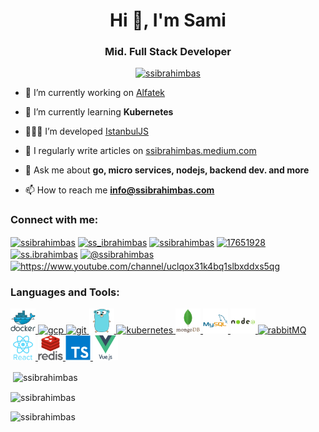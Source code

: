 <h1 align="center">Hi 👋, I'm Sami</h1>
<h3 align="center">Mid. Full Stack Developer</h3>

<p align="center"> <a href="https://github.com/ryo-ma/github-profile-trophy"><img src="https://github-profile-trophy.vercel.app/?username=ssibrahimbas&theme=dracula&column=-1" alt="ssibrahimbas" /></a> </p>

- 🔭 I’m currently working on [Alfatek](https://alfatekyazilim.com.tr)

- 🌱 I’m currently learning **Kubernetes**

- 🧑🏻‍💻 I’m developed [IstanbulJS](https://istanbuljs.org)

- 📝 I regularly write articles on [ssibrahimbas.medium.com](ssibrahimbas.medium.com)

- 💬 Ask me about **go, micro services, nodejs, backend dev. and more**

- 📫 How to reach me **info@ssibrahimbas.com**

<h3 align="left">Connect with me:</h3>
<p align="left">
<a href="https://dev.to/ssibrahimbas" target="blank"><img align="center" src="https://raw.githubusercontent.com/rahuldkjain/github-profile-readme-generator/master/src/images/icons/Social/devto.svg" alt="ssibrahimbas" height="30" width="40" /></a>
<a href="https://twitter.com/ss_ibrahimbas" target="blank"><img align="center" src="https://raw.githubusercontent.com/rahuldkjain/github-profile-readme-generator/master/src/images/icons/Social/twitter.svg" alt="ss_ibrahimbas" height="30" width="40" /></a>
<a href="https://linkedin.com/in/ssibrahimbas" target="blank"><img align="center" src="https://raw.githubusercontent.com/rahuldkjain/github-profile-readme-generator/master/src/images/icons/Social/linked-in-alt.svg" alt="ssibrahimbas" height="30" width="40" /></a>
<a href="https://stackoverflow.com/users/17651928" target="blank"><img align="center" src="https://raw.githubusercontent.com/rahuldkjain/github-profile-readme-generator/master/src/images/icons/Social/stack-overflow.svg" alt="17651928" height="30" width="40" /></a>
<a href="https://instagram.com/ss.ibrahimbas" target="blank"><img align="center" src="https://raw.githubusercontent.com/rahuldkjain/github-profile-readme-generator/master/src/images/icons/Social/instagram.svg" alt="ss.ibrahimbas" height="30" width="40" /></a>
<a href="https://medium.com/@ssibrahimbas" target="blank"><img align="center" src="https://raw.githubusercontent.com/rahuldkjain/github-profile-readme-generator/master/src/images/icons/Social/medium.svg" alt="@ssibrahimbas" height="30" width="40" /></a>
<a href="https://www.youtube.com/c/https://www.youtube.com/channel/uclqox31k4bq1slbxddxs5qg" target="blank"><img align="center" src="https://raw.githubusercontent.com/rahuldkjain/github-profile-readme-generator/master/src/images/icons/Social/youtube.svg" alt="https://www.youtube.com/channel/uclqox31k4bq1slbxddxs5qg" height="30" width="40" /></a>
</p>

<h3 align="left">Languages and Tools:</h3>
<p align="left"> <a href="https://www.docker.com/" target="_blank" rel="noreferrer"> <img src="https://raw.githubusercontent.com/devicons/devicon/master/icons/docker/docker-original-wordmark.svg" alt="docker" width="40" height="40"/> </a> <a href="https://cloud.google.com" target="_blank" rel="noreferrer"> <img src="https://www.vectorlogo.zone/logos/google_cloud/google_cloud-icon.svg" alt="gcp" width="40" height="40"/> </a> <a href="https://git-scm.com/" target="_blank" rel="noreferrer"> <img src="https://www.vectorlogo.zone/logos/git-scm/git-scm-icon.svg" alt="git" width="40" height="40"/> </a> <a href="https://golang.org" target="_blank" rel="noreferrer"> <img src="https://raw.githubusercontent.com/devicons/devicon/master/icons/go/go-original.svg" alt="go" width="40" height="40"/> </a> <a href="https://kubernetes.io" target="_blank" rel="noreferrer"> <img src="https://www.vectorlogo.zone/logos/kubernetes/kubernetes-icon.svg" alt="kubernetes" width="40" height="40"/> </a> <a href="https://www.mongodb.com/" target="_blank" rel="noreferrer"> <img src="https://raw.githubusercontent.com/devicons/devicon/master/icons/mongodb/mongodb-original-wordmark.svg" alt="mongodb" width="40" height="40"/> </a> <a href="https://www.mysql.com/" target="_blank" rel="noreferrer"> <img src="https://raw.githubusercontent.com/devicons/devicon/master/icons/mysql/mysql-original-wordmark.svg" alt="mysql" width="40" height="40"/> </a> <a href="https://nodejs.org" target="_blank" rel="noreferrer"> <img src="https://raw.githubusercontent.com/devicons/devicon/master/icons/nodejs/nodejs-original-wordmark.svg" alt="nodejs" width="40" height="40"/> </a> <a href="https://www.rabbitmq.com" target="_blank" rel="noreferrer"> <img src="https://www.vectorlogo.zone/logos/rabbitmq/rabbitmq-icon.svg" alt="rabbitMQ" width="40" height="40"/> </a> <a href="https://reactjs.org/" target="_blank" rel="noreferrer"> <img src="https://raw.githubusercontent.com/devicons/devicon/master/icons/react/react-original-wordmark.svg" alt="react" width="40" height="40"/> </a> <a href="https://redis.io" target="_blank" rel="noreferrer"> <img src="https://raw.githubusercontent.com/devicons/devicon/master/icons/redis/redis-original-wordmark.svg" alt="redis" width="40" height="40"/> </a> <a href="https://www.typescriptlang.org/" target="_blank" rel="noreferrer"> <img src="https://raw.githubusercontent.com/devicons/devicon/master/icons/typescript/typescript-original.svg" alt="typescript" width="40" height="40"/> </a> <a href="https://vuejs.org/" target="_blank" rel="noreferrer"> <img src="https://raw.githubusercontent.com/devicons/devicon/master/icons/vuejs/vuejs-original-wordmark.svg" alt="vuejs" width="40" height="40"/> </a> </p>

<p>&nbsp;<img align="center" src="https://github-readme-stats.vercel.app/api?username=ssibrahimbas&show_icons=true&locale=en&theme=dark" alt="ssibrahimbas" /></p>

<p><img align="center" src="https://github-readme-streak-stats.herokuapp.com/?user=ssibrahimbas&theme=dark" alt="ssibrahimbas" /></p>

<p align="left"> <img src="https://komarev.com/ghpvc/?username=ssibrahimbas&label=Profile%20views&color=0e75b6&style=flat&theme=dark" alt="ssibrahimbas" /> </p>
